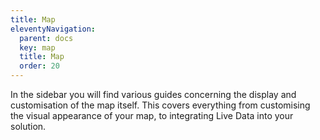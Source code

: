 ```yaml
---
title: Map
eleventyNavigation:
  parent: docs
  key: map
  title: Map
  order: 20
---
```


In the sidebar you will find various guides concerning the display and customisation of the map itself. This covers everything from customising the visual appearance of your map, to integrating Live Data into your solution.
